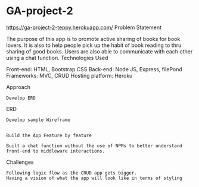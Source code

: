 # GA-project-2

https://ga-project-2-teppy.herokuapp.com/
Problem Statement

The purpose of this app is to promote active sharing of books for book lovers. It is also to help people pick up the habit of book reading to thru sharing of good books. Users are also able to communicate with each other using a chat function.
Technologies Used

Front-end: HTML, Bootstrap CSS Back-end: Node JS, Express, filePond 
Frameworks: MVC, CRUD 
Hosting platform: Heroku

Approach

    Develop ERD

ERD

    Develop sample Wireframe


    Build the App Feature by feature

    Built a chat function without the use of NPMs to better understand front-end to middleware interactions.

Challenges

    Following logic flow as the CRUD app gets bigger.
    Having a vision of what the app will look like in terms of styling
